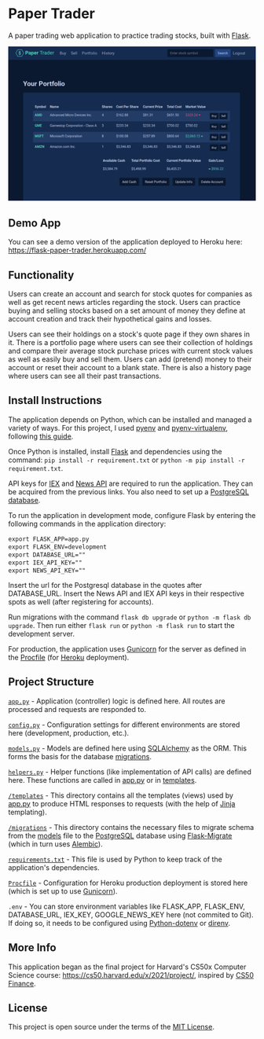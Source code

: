 # Paper Trader
A paper trading web application to practice trading stocks, built with [Flask](https://flask.palletsprojects.com/en/2.0.x/).

![screenshot](readme_paper_trader.png)

## Demo App
You can see a demo version of the application deployed to Heroku here: https://flask-paper-trader.herokuapp.com/

## Functionality
Users can create an account and search for stock quotes for companies as well as get recent news articles regarding the stock. Users can practice buying and selling stocks based on a set amount of money they define at account creation and track their hypothetical gains and losses.

Users can see their holdings on a stock's quote page if they own shares in it. There is a portfolio page where users can see their collection of holdings and compare their average stock purchase prices with current stock values as well as easily buy and sell them. Users can add (pretend) money to their account or reset their account to a blank state. There is also a history page where users can see all their past transactions.

## Install Instructions
The application depends on Python, which can be installed and managed a variety of ways. For this project, I used [pyenv](https://github.com/pyenv/pyenv) and [pyenv-virtualenv](https://github.com/pyenv/pyenv-virtualenv), following [this guide](https://realpython.com/intro-to-pyenv/).

Once Python is installed, install [Flask](https://flask.palletsprojects.com/en/2.0.x/installation/) and dependencies using the command: `pip install -r requirement.txt` or `python -m pip install -r requirement.txt`.

API keys for [IEX](https://iexcloud.io/) and [News API](https://newsapi.org/) are required to run the application. They can be acquired from the previous links. You also need to set up a [PostgreSQL database](https://www.postgresql.org/docs/12/tutorial-createdb.html).

To run the application in development mode, configure Flask by entering the following commands in the application directory:

```
export FLASK_APP=app.py
export FLASK_ENV=development
export DATABASE_URL=""
export IEX_API_KEY=""
export NEWS_API_KEY=""
```
Insert the url for the Postgresql database in the quotes after DATABASE_URL. Insert the News API and IEX API keys in their respective spots as well (after registering for accounts).

Run migrations with the command `flask db upgrade` or `python -m flask db upgrade`. Then run either `flask run` or `python -m flask run` to start the development server.

For production, the application uses [Gunicorn](https://gunicorn.org/) for the server as defined in the [Procfile](/Procfile) (for [Heroku](https://www.heroku.com/) deployment).

## Project Structure
[`app.py`](/app.py) - Application (controller) logic is defined here. All routes are processed and requests are responded to.

[`config.py`](/conifg.py) - Configuration settings for different environments are stored here (development, production, etc.).

[`models.py`](/models.py) - Models are defined here using [SQLAlchemy](https://flask-sqlalchemy.palletsprojects.com/en/2.x/) as the ORM. This forms the basis for the database [migrations](/migrations).

[`helpers.py`](/helpers.py) - Helper functions (like implementation of API calls) are defined here. These functions are called in [app.py](/app.py) or in [templates](/templates).

[`/templates`](/templates) - This directory contains all the templates (views) used by [app.py](/app.py) to produce HTML responses to requests (with the help of [Jinja](https://jinja.palletsprojects.com/en/3.0.x/) templating).

[`/migrations`](/migrations) - This directory contains the necessary files to migrate schema from the [models](/models.py) file to the [PostgreSQL](https://www.postgresql.org/) database using [Flask-Migrate](https://flask-migrate.readthedocs.io/en/latest/) (which in turn uses [Alembic](https://alembic.sqlalchemy.org/en/latest/)).

[`requirements.txt`](/requirements.txt) - This file is used by Python to keep track of the application's dependencies.

[`Procfile`](/Procfile) - Configuration for Heroku production deployment is stored here (which is set up to use [Gunicorn](https://gunicorn.org/)).

`.env` - You can store environment variables like FLASK_APP, FLASK_ENV, DATABASE_URL, IEX_KEY, GOOGLE_NEWS_KEY here (not commited to Git). If doing so, it needs to be configured using [Python-dotenv](https://github.com/theskumar/python-dotenv) or [direnv](https://github.com/direnv/direnv).

## More Info
This application began as the final project for Harvard's CS50x Computer Science course:
https://cs50.harvard.edu/x/2021/project/, inspired by [CS50 Finance](https://cs50.harvard.edu/x/2021/psets/9/finance/).

## License
This project is open source under the terms of the [MIT License](http://opensource.org/licenses/MIT).